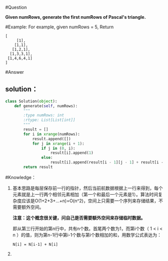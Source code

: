 #Question

**Given numRows, generate the first numRows of Pascal's triangle.**

#Example:
For example, given numRows = 5,
Return

```
[
     [1],
    [1,1],
   [1,2,1],
  [1,3,3,1],
 [1,4,6,4,1]
]
```

#Answer

## solution：

```python
class Solution(object):
    def generate(self, numRows):
        """
        :type numRows: int
        :rtype: List[List[int]]
        """
        result = []
        for i in xrange(numRows):
            result.append([])
            for j in xrange(i + 1):
                if j in (0, i):
                    result[i].append(1)
                else:
                    result[i].append(result[i - 1][j - 1] + result[i - 1][j])
        return result    
```

#Knowledge：

1. 基本思路是每层保存前一行的指针，然后当前航数据根据上一行来得到，每个元素就是上一行两个相邻元素相加（第一个和最后一个元素是1）。算法时间复杂度应该是O(1+2+3+...+n)=O(n^2)，空间上只需要一个序列来存储结果，不需要额外空间。
   
   **注意：这个概念很关键，问自己是否需要额外空间来存储临时数据。**
   
   即从第三行开始的第n行中，共有n个数。首尾两个数为1，而第i个数（ 1 < i < n ）的值，则为第n-1行中第i-1个数与第i个数相加的和，用数学公式表达为：

   `N[i] = N[i-1] + N[i]`

2. 


